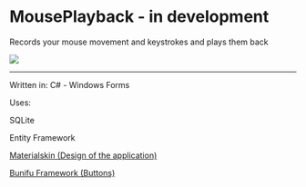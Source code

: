 # MousePlayback - in development
Records your mouse movement and keystrokes and plays them back

![](https://imgur.com/ja52cVs.png)

----

Written in: C# - Windows Forms

Uses:

SQLite

Entity Framework

[Materialskin (Design of the application)](https://github.com/donaldsteele/MaterialSkin)

[Bunifu Framework (Buttons)](https://bunifuframework.com/)
